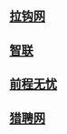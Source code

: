

## [拉钩网](http://www.lagou.com)

## [智联](http://www.zhaopin.com/)

## [前程无忧](http://www.51job.com/)

## [猎聘网](https://www.liepin.com/)
